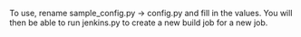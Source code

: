To use, rename sample_config.py -> config.py and fill in the values. You will then be able to run jenkins.py to create a new build job for a new job.
